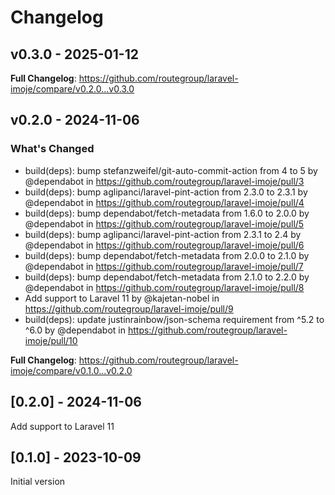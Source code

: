 # Changelog

## v0.3.0 - 2025-01-12

**Full Changelog**: https://github.com/routegroup/laravel-imoje/compare/v0.2.0...v0.3.0

## v0.2.0 - 2024-11-06

### What's Changed

* build(deps): bump stefanzweifel/git-auto-commit-action from 4 to 5 by @dependabot in https://github.com/routegroup/laravel-imoje/pull/3
* build(deps): bump aglipanci/laravel-pint-action from 2.3.0 to 2.3.1 by @dependabot in https://github.com/routegroup/laravel-imoje/pull/4
* build(deps): bump dependabot/fetch-metadata from 1.6.0 to 2.0.0 by @dependabot in https://github.com/routegroup/laravel-imoje/pull/5
* build(deps): bump aglipanci/laravel-pint-action from 2.3.1 to 2.4 by @dependabot in https://github.com/routegroup/laravel-imoje/pull/6
* build(deps): bump dependabot/fetch-metadata from 2.0.0 to 2.1.0 by @dependabot in https://github.com/routegroup/laravel-imoje/pull/7
* build(deps): bump dependabot/fetch-metadata from 2.1.0 to 2.2.0 by @dependabot in https://github.com/routegroup/laravel-imoje/pull/8
* Add support to Laravel 11 by @kajetan-nobel in https://github.com/routegroup/laravel-imoje/pull/9
* build(deps): update justinrainbow/json-schema requirement from ^5.2 to ^6.0 by @dependabot in https://github.com/routegroup/laravel-imoje/pull/10

**Full Changelog**: https://github.com/routegroup/laravel-imoje/compare/v0.1.0...v0.2.0

## [0.2.0] - 2024-11-06

Add support to Laravel 11

## [0.1.0] - 2023-10-09

Initial version
